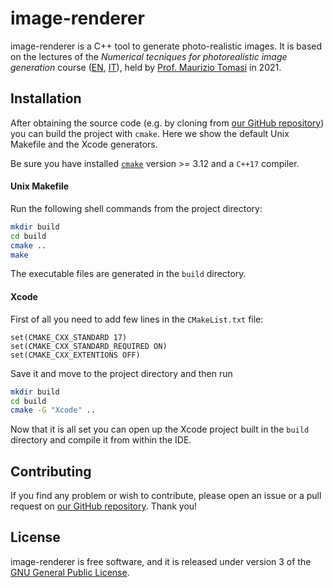 # image-renderer

image-renderer is a C++ tool to generate photo-realistic images.
It is based on the lectures of the _Numerical tecniques for photorealistic image generation_ course ([EN](https://www.unimi.it/en/education/degree-programme-courses/2021/numerical-tecniques-photorealistic-image-generation), [IT](https://www.unimi.it/it/corsi/insegnamenti-dei-corsi-di-laurea/2021/calcolo-numerico-la-generazione-di-immagini-fotorealistiche)), held by [Prof. Maurizio Tomasi](http://cosmo.fisica.unimi.it/persone/maurizio-tomasi/) in 2021.

## Installation

After obtaining the source code (e.g. by cloning from [our GitHub repository](https://github.com/teozec/image-renderer)) you can build the project with `cmake`. Here we show the default Unix Makefile and the Xcode generators.


Be sure you have installed [`cmake`](https://cmake.org/) version >= 3.12 and a `C++17` compiler.

#### Unix Makefile

Run the following shell commands from the project directory:

```bash
mkdir build
cd build
cmake ..
make
```

The executable files are generated in the `build` directory.

#### Xcode

First of all you need to add few lines in the `CMakeList.txt` file:

```
set(CMAKE_CXX_STANDARD 17)
set(CMAKE_CXX_STANDARD_REQUIRED ON)
set(CMAKE_CXX_EXTENTIONS OFF)
``` 
Save it and move to the project directory and then run

```bash
mkdir build
cd build
cmake -G "Xcode" ..
```

Now that it is all set you can open up the Xcode project built in the `build` directory and compile it from within the IDE.

<!---
## Examples

```bash
image-renderer file.txt
```

## Usage

```man
usage:	image-renderer [-h] [-o OUTPUT] FILE

positional arguments:	
	FILE		A suitable .txt file
	
optional arguments:
	-h			Show this help message
	-o OUTPUT	Specify output name
```
--->

## Contributing

If you find any problem or wish to contribute, please open an issue or a pull request on [our GitHub repository](https://github.com/teozec/image-renderer). Thank you!

## License

image-renderer is free software, and it is released under version 3 of the [GNU General Public License](https://www.gnu.org/licenses/gpl-3.0.html).
